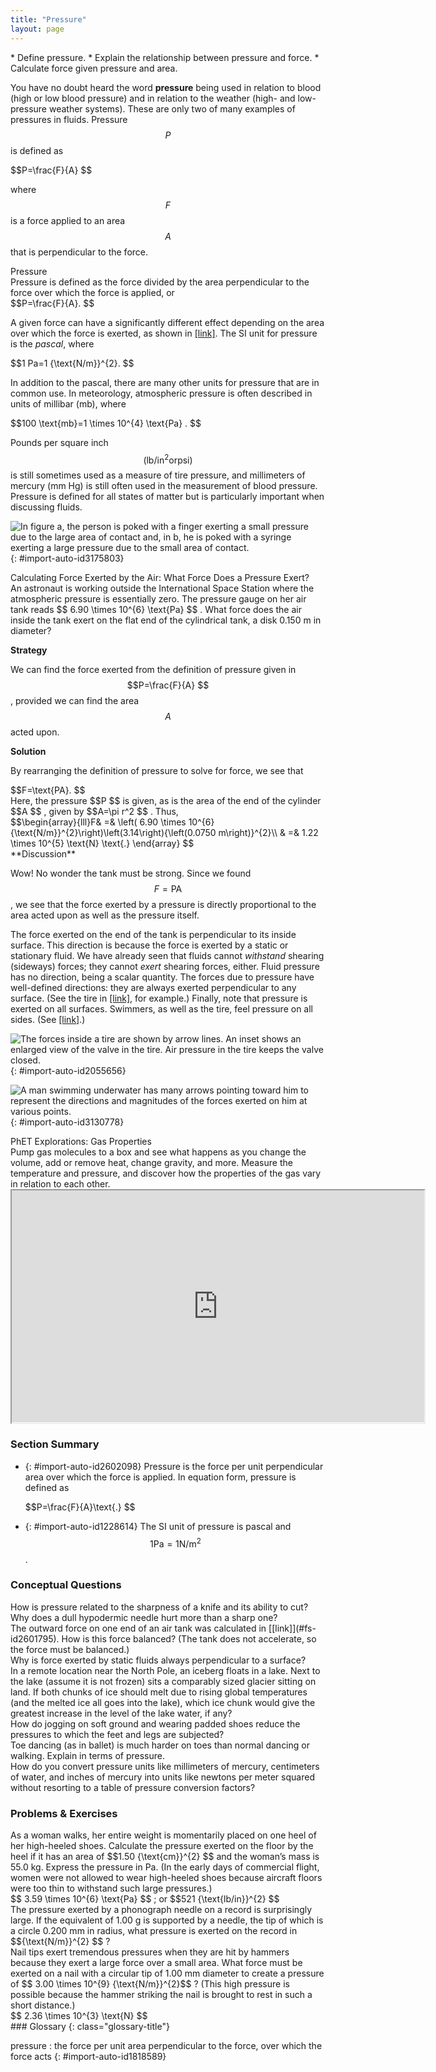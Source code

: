 ```yaml
---
title: "Pressure"
layout: page
---
```



<div class="abstract" markdown="1">
* Define pressure.
* Explain the relationship between pressure and force.
* Calculate force given pressure and area.
</div>

You have no doubt heard the word **pressure** being used in relation to blood (high or low blood pressure) and in relation to the weather (high- and low-pressure weather systems). These are only two of many examples of pressures in fluids. Pressure  $$P $$
 is defined as

<div class="equation" id="eip-943">
 $$P=\frac{F}{A} $$
</div>

where  $$F $$
 is a force applied to an area  $$A $$
 that is perpendicular to the force.

<div class="note" data-has-label="true" data-label="" markdown="1">
<div class="title">
Pressure
</div>
Pressure is defined as the force divided by the area perpendicular to the force over which the force is applied, or

<div class="equation" id="eip-795">
 $$P=\frac{F}{A}. $$
</div>
</div>

A given force can have a significantly different effect depending on the area over which the force is exerted, as shown in [\[link\]](#import-auto-id3175803). The SI unit for pressure is the *pascal*, where

<div class="equation" id="eip-id1787110">
 $$1 Pa=1 {\text{N/m}}^{2}. $$
</div>

In addition to the pascal, there are many other units for pressure that are in common use. In meteorology, atmospheric pressure is often described in units of millibar (mb), where

<div class="equation" id="eip-847">
 $$100 \text{mb}=1 \times 10^{4}  \text{Pa} . $$
</div>

Pounds per square inch  $$\left({\text{lb/in}}^{2} \text{or} \text{psi}\right) $$
 is still sometimes used as a measure of tire pressure, and millimeters of mercury (mm Hg) is still often used in the measurement of blood pressure. Pressure is defined for all states of matter but is particularly important when discussing fluids.

![In figure a, the person is poked with a finger exerting a small pressure due to the large area of contact and, in b, he is poked with a syringe exerting a large pressure due to the small area of contact.](../resources/Figure_12_03_01a.jpg "(a) While the person being poked with the finger might be irritated, the force has little lasting effect. (b) In contrast, the same force applied to an area the size of the sharp end of a needle is great enough to break the skin."){: #import-auto-id3175803}

<div class="example" markdown="1">
<div class="title">
Calculating Force Exerted by the Air: What Force Does a Pressure Exert?
</div>
An astronaut is working outside the International Space Station where the atmospheric pressure is essentially zero. The pressure gauge on her air tank reads  $$ 6.90 \times 10^{6}  \text{Pa} $$
. What force does the air inside the tank exert on the flat end of the cylindrical tank, a disk 0.150 m in diameter?

**Strategy**

We can find the force exerted from the definition of pressure given in  $$P=\frac{F}{A} $$
, provided we can find the area  $$A $$
 acted upon.

**Solution**

By rearranging the definition of pressure to solve for force, we see that

<div class="equation" id="eip-914">
 $$F=\text{PA}. $$
</div>
Here, the pressure  $$P $$
 is given, as is the area of the end of the cylinder  $$A $$
, given by  $$A=\pi r^2 $$
. Thus,

<div class="equation" id="eip-775">
 $$\begin{array}{lll}F& =& \left( 6.90 \times 10^{6}  {\text{N/m}}^{2}\right)\left(3.14\right){\left(0.0750 m\right)}^{2}\\ & =&  1.22 \times 10^{5}  \text{N} \text{.} \end{array} $$
</div>
**Discussion**

Wow! No wonder the tank must be strong. Since we found  $$F=\text{PA} $$
, we see that the force exerted by a pressure is directly proportional to the area acted upon as well as the pressure itself.

</div>

The force exerted on the end of the tank is perpendicular to its inside surface. This direction is because the force is exerted by a static or stationary fluid. We have already seen that fluids cannot *withstand* shearing (sideways) forces; they cannot *exert* shearing forces, either. Fluid pressure has no direction, being a scalar quantity. The forces due to pressure have well-defined directions: they are always exerted perpendicular to any surface. (See the tire in [\[link\]](#import-auto-id2055656), for example.) Finally, note that pressure is exerted on all surfaces. Swimmers, as well as the tire, feel pressure on all sides. (See [\[link\]](#import-auto-id3130778).)

 ![The forces inside a tire are shown by arrow lines. An inset shows an enlarged view of the valve in the tire. Air pressure in the tire keeps the valve closed.](../resources/Figure_12_03_02a.jpg "Pressure inside this tire exerts forces perpendicular to all surfaces it contacts. The arrows give representative directions and magnitudes of the forces exerted at various points. Note that static fluids do not exert shearing forces."){: #import-auto-id2055656}

![A man swimming underwater has many arrows pointing toward him to represent the directions and magnitudes of the forces exerted on him at various points.](../resources/Figure_12_03_03a.jpg "Pressure is exerted on all sides of this swimmer, since the water would flow into the space he occupies if he were not there. The arrows represent the directions and magnitudes of the forces exerted at various points on the swimmer. Note that the forces are larger underneath, due to greater depth, giving a net upward or buoyant force that is balanced by the weight of the swimmer."){: #import-auto-id3130778}

<div class="note" data-has-label="true" id="eip-790" data-label="" markdown="1">
<div class="title">
PhET Explorations: Gas Properties
</div>
Pump gas molecules to a box and see what happens as you change the volume, add or remove heat, change gravity, and more. Measure the temperature and pressure, and discover how the properties of the gas vary in relation to each other.

<div class="media" id="eip-id3028052" data-alt="gas-properties">
<iframe width="660" height="371.4" src="https://phet.colorado.edu/sims/html/gas-properties/latest/gas-properties_en.html"></iframe>
</div>

</div>

### Section Summary

* {: #import-auto-id2602098} Pressure is the force per unit perpendicular area over which the force is applied. In equation form, pressure is defined as
  <div class="equation" id="eip-18">
   $$P=\frac{F}{A}\text{.} $$
  </div>

* {: #import-auto-id1228614} The SI unit of pressure is pascal and
   $$1 \text{Pa}=1 {\text{N/m}}^{2} $$
    .

### Conceptual Questions

<div class="exercise" data-element-type="conceptual-questions">
<div class="problem" markdown="1">
How is pressure related to the sharpness of a knife and its ability to cut?

</div>
</div>

<div class="exercise" data-element-type="conceptual-questions">
<div class="problem" markdown="1">
Why does a dull hypodermic needle hurt more than a sharp one?

</div>
</div>

<div class="exercise" data-element-type="conceptual-questions">
<div class="problem" markdown="1">
The outward force on one end of an air tank was calculated in [[link]](#fs-id2601795). How is this force balanced? (The tank does not accelerate, so the force must be balanced.)

</div>
</div>

<div class="exercise" data-element-type="conceptual-questions">
<div class="problem" markdown="1">
Why is force exerted by static fluids always perpendicular to a surface?

</div>
</div>

<div class="exercise" data-element-type="conceptual-questions">
<div class="problem" markdown="1">
In a remote location near the North Pole, an iceberg floats in a lake. Next to the lake (assume it is not frozen) sits a comparably sized glacier sitting on land. If both chunks of ice should melt due to rising global temperatures (and the melted ice all goes into the lake), which ice chunk would give the greatest increase in the level of the lake water, if any?

</div>
</div>

<div class="exercise" data-element-type="conceptual-questions">
<div class="problem" markdown="1">
How do jogging on soft ground and wearing padded shoes reduce the pressures to which the feet and legs are subjected?

</div>
</div>

<div class="exercise" data-element-type="conceptual-questions">
<div class="problem" markdown="1">
Toe dancing (as in ballet) is much harder on toes than normal dancing or walking. Explain in terms of pressure.

</div>
</div>

<div class="exercise" data-element-type="conceptual-questions">
<div class="problem" markdown="1">
How do you convert pressure units like millimeters of mercury, centimeters of water, and inches of mercury into units like newtons per meter squared without resorting to a table of pressure conversion factors?

</div>
</div>

### Problems &amp; Exercises

<div class="exercise" data-element-type="problems-exercises">
<div class="problem" markdown="1">
As a woman walks, her entire weight is momentarily placed on one heel of her high-heeled shoes. Calculate the pressure exerted on the floor by the heel if it has an area of  $$1.50 {\text{cm}}^{2} $$
 and the woman’s mass is 55.0 kg. Express the pressure in Pa. (In the early days of commercial flight, women were not allowed to wear high-heeled shoes because aircraft floors were too thin to withstand such large pressures.)

</div>
<div class="solution" data-element-type="problems-exercises" markdown="1">
 $$ 3.59 \times 10^{6}  \text{Pa} $$
; or  $$521 {\text{lb/in}}^{2} $$
</div>
</div>

<div class="exercise" data-element-type="problems-exercises">
<div class="problem" markdown="1">
The pressure exerted by a phonograph needle on a record is surprisingly large. If the equivalent of 1.00 g is supported by a needle, the tip of which is a circle 0.200 mm in radius, what pressure is exerted on the record in  $${\text{N/m}}^{2} $$ ?

</div>
</div>

<div class="exercise" data-element-type="problems-exercises">
<div class="problem" markdown="1">
Nail tips exert tremendous pressures when they are hit by hammers because they exert a large force over a small area. What force must be exerted on a nail with a circular tip of 1.00 mm diameter to create a pressure of  $$ 3.00 \times 10^{9}  {\text{N/m}}^{2}$$ ?
(This high pressure is possible because the hammer striking the nail is brought to rest in such a short distance.)

</div>
<div class="solution" data-element-type="problems-exercises" markdown="1">
 $$ 2.36 \times 10^{3}  \text{N} $$
</div>
</div>

<div class="glossary" markdown="1">
### Glossary
{: class="glossary-title"}

pressure
: the force per unit area perpendicular to the force, over which the force acts
{: #import-auto-id1818589}

</div>
